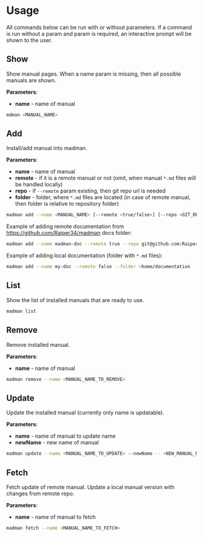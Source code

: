 # Usage
All commands below can be run with or without parameters.
If a command is run without a param and param is required, an interactive prompt will be shown to the user.

## Show
Show manual pages.
When a name param is missing, then all possible manuals are shown.

**Parameters**:
- **name** - name of manual
```sh
mdman <MANUAL_NAME>
```

## Add
Install/add manual into madman.

**Parameters**:
- **name** - name of manual
- **remote** - if it is a remote manual or not (omit, when manual `*.md` files will be handled locally)
- **repo** - if `--remote` param existing, then git repo url is needed
- **folder** - folder, where `*.md` files are located (in case of remote manual, then folder is relative to repository folder)
```sh
madman add --name <MANUAL_NAME> [--remote <true/false>] [--repo <GIT_REPOSITORY_URL>] [--folder <DOCUMENTATION_FOLDER>]
```
Example of adding remote documentation from https://github.com/Raiper34/madman docs folder:
```sh
madman add --name madman-doc --remote true --repo git@github.com:Raiper34/madman.git --folder docs
```
Example of adding local documentation (folder with `*.md` files):
```sh
madman add --name my-doc --remote false --folder ~home/documentation
```

## List
Show the list of installed manuals that are ready to use.
```sh
madman list
```

## Remove
Remove installed manual.

**Parameters**:
- **name** - name of manual
```sh
madman remove --name <MANUAL_NAME_TO_REMOVE>
```

## Update
Update the installed manual (currently only name is updatable).

**Parameters**:
- **name** - name of manual to update name
- **newName** - new name of manual
```sh
madman update --name <MANUAL_NAME_TO_UPDATE> --newName -- <NEW_MANUAL_NAME>
```

## Fetch
Fetch update of remote manual. Update a local manual version with changes from remote repo.

**Parameters**:
- **name** - name of manual to fetch
```sh
madman fetch --name <MANUAL_NAME_TO_FETCH>
```